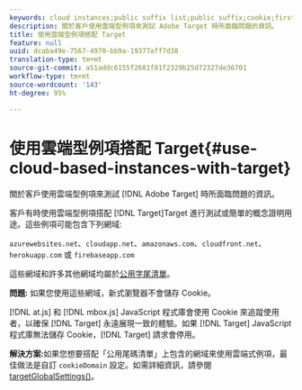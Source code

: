 ```yaml
---
keywords: cloud instances;public suffix list;public suffix;cookie;first-party cookie;1st-party cookie;azurewebsites.net;cloudapp.net;amazonaws.com;cloudfront.net;herokuapp.com;firebaseapp.com;targetGlobalSettings;cookieDomain
description: 關於客戶使用雲端型例項來測試 Adobe Target 時所面臨問題的資訊。
title: 使用雲端型例項搭配 Target
feature: null
uuid: dcaba49e-7567-4970-bb9a-19377aff7d38
translation-type: tm+mt
source-git-commit: a51addc6155f2681f01f2329b25d72327de36701
workflow-type: tm+mt
source-wordcount: '143'
ht-degree: 95%

---
```



# 使用雲端型例項搭配 Target{#use-cloud-based-instances-with-target}

關於客戶使用雲端型例項來測試 [!DNL Adobe Target] 時所面臨問題的資訊。

 客戶有時使用雲端型例項搭配 [!DNL Target]Target 進行測試或簡單的概念證明用途。這些例項可能包含下列網域:

`azurewebsites.net`、`cloudapp.net`、`amazonaws.com`、`cloudfront.net`、`herokuapp.com` 或 `firebaseapp.com`

這些網域和許多其他網域均屬於[公用字尾清單](https://publicsuffix.org/list/public_suffix_list.dat)。

**問題:** 如果您使用這些網域，新式瀏覽器不會儲存 Cookie。

[!DNL at.js] 和 [!DNL mbox.js] JavaScript 程式庫會使用 Cookie 來追蹤使用者，以確保 [!DNL Target] 永遠展現一致的體驗。如果 [!DNL Target] JavaScript 程式庫無法儲存 Cookie，[!DNL Target] 請求會停用。

**解決方案:**&#x200B;如果您想要搭配「公用尾碼清單」上包含的網域來使用雲端式例項，最佳做法是自訂 `cookieDomain` 設定。如需詳細資訊，請參閱 [targetGlobalSettings()](/help/c-implementing-target/c-implementing-target-for-client-side-web/targetgobalsettings.md)。
